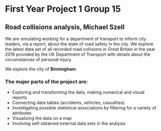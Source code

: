 # First Year Project 1 Group 15
## Road collisions analysis, Michael Szell

We are simulating working for a department of transport to inform city leaders, via a report,
about the state of road safety in the city. We explore the latest data set of all recorded 
road collisions in Great Britain in the year 2019 provided by the UK Department of Transport 
with details about the circumstances of personal injury.


We explore the city of **Birmingham**.

### The major parts of the project are:
- Exploring and transforming the data, making numerical and visual reports
- Connecting data tables (accidents, vehicles, casualties)
- Investigating possible statistical associations by filtering for a variety of attributes
- Visualizing the data on a map
- Involving self-obtained external data sets in the analysis

